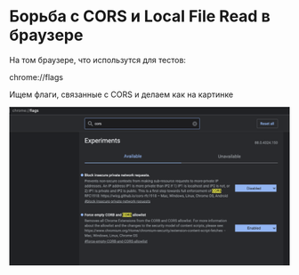 # Борьба с CORS и Local File Read в браузере

На том браузере, что использутся для тестов:&#x20;

chrome://flags

Ищем флаги, связанные с CORS и делаем как на картинке

![](<../../../../.gitbook/assets/изображение (3).png>)
